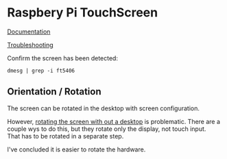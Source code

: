 # Raspbery Pi TouchScreen

[Documentation](https://www.raspberrypi.com/documentation/accessories/display.html)

[Troubleshooting](https://www.raspberrypi.com/documentation/accessories/display.html#troubleshooting-the-display)

Confirm the screen has been detected:

    dmesg | grep -i ft5406

## Orientation / Rotation

The screen can be rotated in the desktop with screen configuration.

However, [rotating the screen with out a desktop](https://www.raspberrypi.com/documentation/accessories/display.html#rotate-screen-without-a-desktop)
is problematic.  There are a couple wys to do this, but they rotate only the display, not touch input.  
That has to be rotated in a separate step.  

I've concluded it is easier to rotate the hardware.
